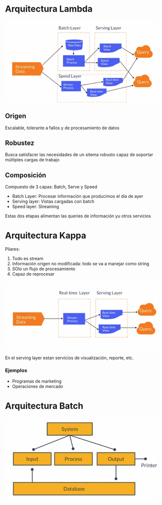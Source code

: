 # Arquitectura Lambda

![1748261927153](image/Modulo2/1748261927153.png)

## Origen

Escalable, tolerante a fallos y de procesamiento de datos

## Robustez

Busca satisfacer las necesidades de un sitema robusto capaz de soportar múltiples cargas de trabajo

## Composición

Compuesto de 3 capas: Batch, Serve y Speed

* Batch Layer: Procesar información que producimos el día de ayer
* Serving layer: Vistas cargadas con batch
* Speed layer: Streaming

Estas dos etapas alimentan las queries de información yu otros servicios

# Arquitectura Kappa

Pilares:

1. Todo es stream
2. Información origen no modificada: todo se va a manejar como string
3. SOlo un flujo de procesamiento
4. Capaz de reprocesar

![1748262241847](image/Modulo2/1748262241847.png)

En el serving layer estan servicios de visualización, reporte, etc.

### Ejemplos

* Programas de marketing
* Operaciones de mercado

# Arquitectura Batch

![1748262404273](image/Modulo2/1748262404273.png)
